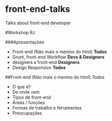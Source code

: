 front-end-talks
===============

Talks about front-end developer

#Workshop RJ


###Apresentações
- Front-end (Não mais o menino do html) **Todos**
- Grunt, front-end Workflow **Devs & Designers**
- designers e front-end **Designers**
- Design Responsivo **Todos**


##Front-end (Não mais o menino do html) *Todos*
- O que é?
- De onde vem
- Tipos de front-end
- Áreas / funções
- Formas de trabalho e ferramentas
- Preocupações



